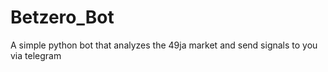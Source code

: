# Betzero_Bot
A simple python bot that analyzes the 49ja market and send signals to you via telegram
